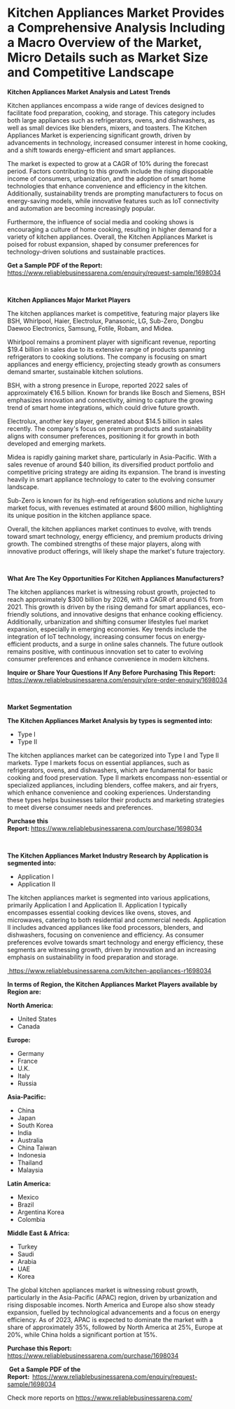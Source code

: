 <p><h1>Kitchen Appliances Market Provides a Comprehensive Analysis Including a Macro Overview of the Market, Micro Details such as Market Size and Competitive Landscape</h1></p><p><strong>Kitchen Appliances Market Analysis and Latest Trends</strong></p>
<p><p>Kitchen appliances encompass a wide range of devices designed to facilitate food preparation, cooking, and storage. This category includes both large appliances such as refrigerators, ovens, and dishwashers, as well as small devices like blenders, mixers, and toasters. The Kitchen Appliances Market is experiencing significant growth, driven by advancements in technology, increased consumer interest in home cooking, and a shift towards energy-efficient and smart appliances.</p><p>The market is expected to grow at a CAGR of 10% during the forecast period. Factors contributing to this growth include the rising disposable income of consumers, urbanization, and the adoption of smart home technologies that enhance convenience and efficiency in the kitchen. Additionally, sustainability trends are prompting manufacturers to focus on energy-saving models, while innovative features such as IoT connectivity and automation are becoming increasingly popular.</p><p>Furthermore, the influence of social media and cooking shows is encouraging a culture of home cooking, resulting in higher demand for a variety of kitchen appliances. Overall, the Kitchen Appliances Market is poised for robust expansion, shaped by consumer preferences for technology-driven solutions and sustainable practices.</p></p>
<p><strong>Get a Sample PDF of the Report:&nbsp;</strong> <a href="https://www.reliablebusinessarena.com/enquiry/request-sample/1698034?utm_campaign=2114&utm_medium=2&utm_source=Github&utm_content=ia&utm_term=06022025&utm_id=kitchen-appliances">https://www.reliablebusinessarena.com/enquiry/request-sample/1698034</a></p>
<p>&nbsp;</p>
<p><strong>Kitchen Appliances Major Market Players</strong></p>
<p><p>The kitchen appliances market is competitive, featuring major players like BSH, Whirlpool, Haier, Electrolux, Panasonic, LG, Sub-Zero, Dongbu Daewoo Electronics, Samsung, Fotile, Robam, and Midea. </p><p>Whirlpool remains a prominent player with significant revenue, reporting $19.4 billion in sales due to its extensive range of products spanning refrigerators to cooking solutions. The company is focusing on smart appliances and energy efficiency, projecting steady growth as consumers demand smarter, sustainable kitchen solutions.</p><p>BSH, with a strong presence in Europe, reported 2022 sales of approximately €16.5 billion. Known for brands like Bosch and Siemens, BSH emphasizes innovation and connectivity, aiming to capture the growing trend of smart home integrations, which could drive future growth.</p><p>Electrolux, another key player, generated about $14.5 billion in sales recently. The company's focus on premium products and sustainability aligns with consumer preferences, positioning it for growth in both developed and emerging markets.</p><p>Midea is rapidly gaining market share, particularly in Asia-Pacific. With a sales revenue of around $40 billion, its diversified product portfolio and competitive pricing strategy are aiding its expansion. The brand is investing heavily in smart appliance technology to cater to the evolving consumer landscape.</p><p>Sub-Zero is known for its high-end refrigeration solutions and niche luxury market focus, with revenues estimated at around $600 million, highlighting its unique position in the kitchen appliance space.</p><p>Overall, the kitchen appliances market continues to evolve, with trends toward smart technology, energy efficiency, and premium products driving growth. The combined strengths of these major players, along with innovative product offerings, will likely shape the market's future trajectory.</p></p>
<p>&nbsp;</p>
<p><strong>What Are The Key Opportunities For Kitchen Appliances Manufacturers?</strong></p>
<p><p>The kitchen appliances market is witnessing robust growth, projected to reach approximately $300 billion by 2026, with a CAGR of around 6% from 2021. This growth is driven by the rising demand for smart appliances, eco-friendly solutions, and innovative designs that enhance cooking efficiency. Additionally, urbanization and shifting consumer lifestyles fuel market expansion, especially in emerging economies. Key trends include the integration of IoT technology, increasing consumer focus on energy-efficient products, and a surge in online sales channels. The future outlook remains positive, with continuous innovation set to cater to evolving consumer preferences and enhance convenience in modern kitchens.</p></p>
<p><strong>Inquire or Share Your Questions If Any Before Purchasing This Report:</strong> <a href="https://www.reliablebusinessarena.com/enquiry/pre-order-enquiry/1698034?utm_campaign=2114&utm_medium=2&utm_source=Github&utm_content=ia&utm_term=06022025&utm_id=kitchen-appliances">https://www.reliablebusinessarena.com/enquiry/pre-order-enquiry/1698034</a></p>
<p>&nbsp;</p>
<p><strong>Market Segmentation</strong></p>
<p><strong>The Kitchen Appliances Market Analysis by types is segmented into:</strong></p>
<p><ul><li>Type I</li><li>Type II</li></ul></p>
<p><p>The kitchen appliances market can be categorized into Type I and Type II markets. Type I markets focus on essential appliances, such as refrigerators, ovens, and dishwashers, which are fundamental for basic cooking and food preservation. Type II markets encompass non-essential or specialized appliances, including blenders, coffee makers, and air fryers, which enhance convenience and cooking experiences. Understanding these types helps businesses tailor their products and marketing strategies to meet diverse consumer needs and preferences.</p></p>
<p><strong>Purchase this Report:&nbsp;</strong><a href="https://www.reliablebusinessarena.com/purchase/1698034?utm_campaign=2114&utm_medium=2&utm_source=Github&utm_content=ia&utm_term=06022025&utm_id=kitchen-appliances">https://www.reliablebusinessarena.com/purchase/1698034</a></p>
<p>&nbsp;</p>
<p><strong>The Kitchen Appliances Market Industry Research by Application is segmented into:</strong></p>
<p><ul><li>Application I</li><li>Application II</li></ul></p>
<p><p>The kitchen appliances market is segmented into various applications, primarily Application I and Application II. Application I typically encompasses essential cooking devices like ovens, stoves, and microwaves, catering to both residential and commercial needs. Application II includes advanced appliances like food processors, blenders, and dishwashers, focusing on convenience and efficiency. As consumer preferences evolve towards smart technology and energy efficiency, these segments are witnessing growth, driven by innovation and an increasing emphasis on sustainability in food preparation and storage.</p></p>
<p><a href="https://www.reliablebusinessarena.com/kitchen-appliances-r1698034?utm_campaign=2114&utm_medium=2&utm_source=Github&utm_content=ia&utm_term=06022025&utm_id=kitchen-appliances">&nbsp;https://www.reliablebusinessarena.com/kitchen-appliances-r1698034</a></p>
<p><strong>In terms of Region, the Kitchen Appliances Market Players available by Region are:</strong></p>
<p>
    <p> <strong> North America: </strong>
        <ul>
            <li>United States</li>
            <li>Canada</li>
        </ul>
        </p> 
    <p> <strong> Europe: </strong>
        <ul>
            <li>Germany</li>
            <li>France</li>
            <li>U.K.</li>
            <li>Italy</li>
            <li>Russia</li>
        </ul>
        </p> 
    <p> <strong> Asia-Pacific: </strong>
        <ul>
            <li>China</li>
            <li>Japan</li>
            <li>South Korea</li>
            <li>India</li>
            <li>Australia</li>
            <li>China Taiwan</li>
            <li>Indonesia</li>
            <li>Thailand</li>
            <li>Malaysia</li>
        </ul>
        </p> 
    <p> <strong> Latin America: </strong>
        <ul>
            <li>Mexico</li>
            <li>Brazil</li>
            <li>Argentina Korea</li>
            <li>Colombia</li>
        </ul>
        </p> 
    <p> <strong> Middle East & Africa: </strong>
        <ul>
            <li>Turkey</li>
            <li>Saudi</li>
            <li>Arabia</li>
            <li>UAE</li>
            <li>Korea</li>
        </ul>
    </p>
    </p>
<p><p>The global kitchen appliances market is witnessing robust growth, particularly in the Asia-Pacific (APAC) region, driven by urbanization and rising disposable incomes. North America and Europe also show steady expansion, fuelled by technological advancements and a focus on energy efficiency. As of 2023, APAC is expected to dominate the market with a share of approximately 35%, followed by North America at 25%, Europe at 20%, while China holds a significant portion at 15%.</p></p>
<p><strong>Purchase this Report: </strong><a href="https://www.reliablebusinessarena.com/purchase/1698034?utm_campaign=2114&utm_medium=2&utm_source=Github&utm_content=ia&utm_term=06022025&utm_id=kitchen-appliances">https://www.reliablebusinessarena.com/purchase/1698034</a></p>
<p>&nbsp;<strong>Get a Sample PDF of the Report:&nbsp;&nbsp;</strong><a href="https://www.reliablebusinessarena.com/enquiry/request-sample/1698034?utm_campaign=2114&utm_medium=2&utm_source=Github&utm_content=ia&utm_term=06022025&utm_id=kitchen-appliances">https://www.reliablebusinessarena.com/enquiry/request-sample/1698034</a></p>
<p><strong></strong></p>
<p>Check more reports on <a href="https://www.reliablebusinessarena.com/?utm_campaign=2114&utm_medium=2&utm_source=Github&utm_content=ia&utm_term=06022025&utm_id=kitchen-appliances">https://www.reliablebusinessarena.com/</a></p>